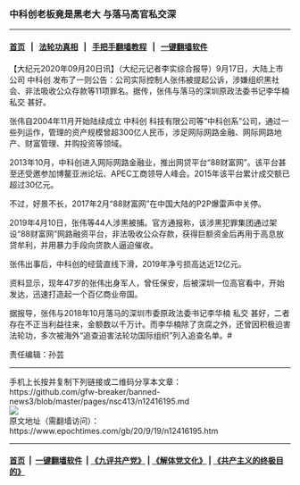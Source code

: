 ### 中科创老板竟是黑老大 与落马高官私交深
------------------------

#### [首页](https://github.com/gfw-breaker/banned-news3/blob/master/README.md) &nbsp;&nbsp;|&nbsp;&nbsp; [法轮功真相](https://github.com/begood0513/basic/blob/master/README.md)  &nbsp;&nbsp;|&nbsp;&nbsp; [手把手翻墙教程](https://github.com/gfw-breaker/guides/wiki)  &nbsp;&nbsp;|&nbsp;&nbsp; [一键翻墙软件](https://github.com/gfw-breaker/nogfw/blob/master/README.md)  



<div><p>
 【大纪元2020年09月20日讯】（大纪元记者李实综合报导）9月17日，大陆上市公司
 <ok href="https://www.epochtimes.com/gb/tag/%E4%B8%AD%E7%A7%91%E5%88%9B.html">
  中科创
 </ok>
 发布了一则公告：公司实际控制人张伟被提起公诉，涉嫌组织黑社会、非法吸收公众存款等11项罪名。据传，张伟与落马的深圳原政法委书记李华楠
 <ok href="https://www.epochtimes.com/gb/tag/%E7%A7%81%E4%BA%A4.html">
  私交
 </ok>
 甚好。
</p>
<p>
 张伟自2004年11月开始陆续成立
 <ok href="https://www.epochtimes.com/gb/tag/%E4%B8%AD%E7%A7%91%E5%88%9B.html">
  中科创
 </ok>
 科技有限公司等“中科创系”公司，通过一些列运作，管理的资产规模曾超300亿人民币，涉足网际网路金融、网际网路地产、财富管理、并购投资等领域。
</p>
<p>
 2013年10月，中科创进入网际网路金融业，推出网贷平台“88财富网”。该平台甚至还受邀参加博鳌亚洲论坛、APEC工商领导人峰会。2015年该平台累计成交额已超过30亿元。
</p>
<p>
 不过，好景不长，2017年2月“88财富网”在中国大陆的P2P爆雷声中关停。
</p>
<p>
 2019年4月10日，张伟等44人涉黑被捕。官方通报称，该涉黑犯罪集团通过架设“88财富网”网路融资平台，非法吸收公众存款，获得巨额资金后再用于高息放贷牟利，并用暴力手段向贷款人逼迫催收。
</p>
<p>
 张伟出事后，中科创的经营直线下滑，2019年净亏损高达近12亿元。
</p>
<p>
 资料显示，现年47岁的张伟出身军人，曾任保安，后被深圳一位高官看中，开始发达，迅速打造起一个百亿商业帝国。
</p>
<p>
 据报导，张伟与2018年10月落马的深圳市委原政法委书记李华楠
 <ok href="https://www.epochtimes.com/gb/tag/%E7%A7%81%E4%BA%A4.html">
  私交
 </ok>
 甚好，二者存在不正当利益往来，金额数以千万计。而李华楠除了贪腐之外，还曾因积极迫害法轮功，多次被海外“追查迫害法轮功国际组织”列入追查名单。#
</p>
<p>
 责任编辑：孙芸
</p>
</div>
<hr/>
手机上长按并复制下列链接或二维码分享本文章：<br/>
https://github.com/gfw-breaker/banned-news3/blob/master/pages/nsc413/n12416195.md <br/>
<a href='https://github.com/gfw-breaker/banned-news3/blob/master/pages/nsc413/n12416195.md'><img src='https://github.com/gfw-breaker/banned-news3/blob/master/pages/nsc413/n12416195.md.png'/></a> <br/>
原文地址（需翻墙访问）：https://www.epochtimes.com/gb/20/9/19/n12416195.htm


------------------------
#### [首页](https://github.com/gfw-breaker/banned-news3/blob/master/README.md) &nbsp;|&nbsp; [一键翻墙软件](https://github.com/gfw-breaker/nogfw/blob/master/README.md) &nbsp;| [《九评共产党》](https://github.com/gfw-breaker/9ping.md/blob/master/README.md#九评之一评共产党是什么) | [《解体党文化》](https://github.com/gfw-breaker/jtdwh.md/blob/master/README.md) | [《共产主义的终极目的》](https://github.com/gfw-breaker/gczydzjmd.md/blob/master/README.md)


<img src='http://gfw-breaker.win/banned-news3/pages/nsc413/n12416195.md' width='0px' height='0px'/>